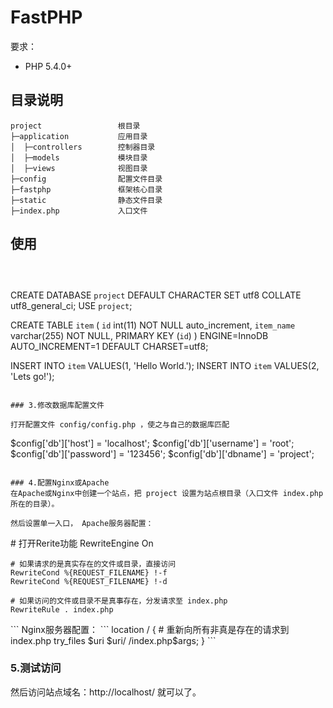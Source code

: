 # FastPHP

要求：

* PHP 5.4.0+

## 目录说明

```
project                 根目录
├─application           应用目录
│  ├─controllers        控制器目录
│  ├─models             模块目录
│  ├─views              视图目录
├─config                配置文件目录
├─fastphp               框架核心目录
├─static                静态文件目录
├─index.php             入口文件
```

## 使用


```



```
CREATE DATABASE `project` DEFAULT CHARACTER SET utf8 COLLATE utf8_general_ci;
USE `project`;

CREATE TABLE `item` (
    `id` int(11) NOT NULL auto_increment,
    `item_name` varchar(255) NOT NULL,
    PRIMARY KEY (`id`)
) ENGINE=InnoDB AUTO_INCREMENT=1 DEFAULT CHARSET=utf8;

INSERT INTO `item` VALUES(1, 'Hello World.');
INSERT INTO `item` VALUES(2, 'Lets go!');
```

### 3.修改数据库配置文件

打开配置文件 config/config.php ，使之与自己的数据库匹配

```
$config['db']['host'] = 'localhost';
$config['db']['username'] = 'root';
$config['db']['password'] = '123456';
$config['db']['dbname'] = 'project';
```

### 4.配置Nginx或Apache
在Apache或Nginx中创建一个站点，把 project 设置为站点根目录（入口文件 index.php 所在的目录）。

然后设置单一入口， Apache服务器配置：
```
<IfModule mod_rewrite.c>
    # 打开Rerite功能
    RewriteEngine On

    # 如果请求的是真实存在的文件或目录，直接访问
    RewriteCond %{REQUEST_FILENAME} !-f
    RewriteCond %{REQUEST_FILENAME} !-d

    # 如果访问的文件或目录不是真事存在，分发请求至 index.php
    RewriteRule . index.php
</IfModule>
```
Nginx服务器配置：
```
location / {
    # 重新向所有非真是存在的请求到index.php
    try_files $uri $uri/ /index.php$args;
}
```

### 5.测试访问

然后访问站点域名：http://localhost/ 就可以了。
